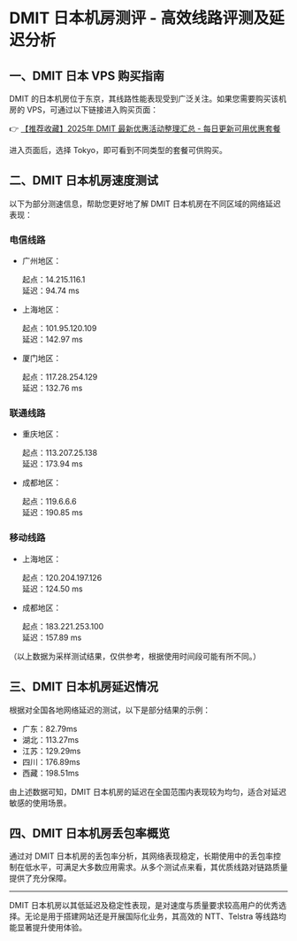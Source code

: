 # DMIT 日本机房测评 - 高效线路评测及延迟分析

## 一、DMIT 日本 VPS 购买指南

DMIT 的日本机房位于东京，其线路性能表现受到广泛关注。如果您需要购买该机房的 VPS，可通过以下链接进入购买页面：

👉 [【推荐收藏】2025年 DMIT 最新优惠活动整理汇总 - 每日更新可用优惠套餐](https://bit.ly/dmit_coupon)

进入页面后，选择 Tokyo，即可看到不同类型的套餐可供购买。

## 二、DMIT 日本机房速度测试

以下为部分测速信息，帮助您更好地了解 DMIT 日本机房在不同区域的网络延迟表现：

### 电信线路

- 广州地区：
  
  起点：14.215.116.1  
  延迟：94.74 ms
  
- 上海地区：
  
  起点：101.95.120.109  
  延迟：142.97 ms
  
- 厦门地区：
  
  起点：117.28.254.129  
  延迟：132.76 ms
  

### 联通线路

- 重庆地区：
  
  起点：113.207.25.138  
  延迟：173.94 ms
  
- 成都地区：
  
  起点：119.6.6.6  
  延迟：190.85 ms
  

### 移动线路

- 上海地区：
  
  起点：120.204.197.126  
  延迟：124.50 ms
  
- 成都地区：
  
  起点：183.221.253.100  
  延迟：157.89 ms
  

（以上数据为采样测试结果，仅供参考，根据使用时间段可能有所不同。）

## 三、DMIT 日本机房延迟情况

根据对全国各地网络延迟的测试，以下是部分结果的示例：

- 广东：82.79ms
- 湖北：113.27ms
- 江苏：129.29ms
- 四川：176.89ms
- 西藏：198.51ms

由上述数据可知，DMIT 日本机房的延迟在全国范围内表现较为均匀，适合对延迟敏感的使用场景。

## 四、DMIT 日本机房丢包率概览

通过对 DMIT 日本机房的丢包率分析，其网络表现稳定，长期使用中的丢包率控制在低水平，可满足大多数应用需求。从多个测试点来看，其优质线路对链路质量提供了充分保障。

---

DMIT 日本机房以其低延迟及稳定性表现，是对速度与质量要求较高用户的优秀选择。无论是用于搭建网站还是开展国际化业务，其高效的 NTT、Telstra 等线路均能显著提升使用体验。